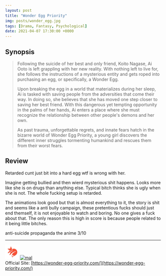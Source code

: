 ```yaml
---
layout: post
title: "Wonder Egg Priority"
img: posts/wonder_egg.jpg 
tags: [Drama, Fantasy, Psychological]
date: 2021-04-07 17:30:00 +0000
---
```


## Synopsis
>Following the suicide of her best and only friend, Koito Nagase, Ai Ooto is left grappling with her new reality. With nothing left to live for, she follows the instructions of a mysterious entity and gets roped into purchasing an egg, or specifically, a Wonder Egg.
>
>Upon breaking the egg in a world that materializes during her sleep, Ai is tasked with saving people from the adversities that come their way. In doing so, she believes that she has moved one step closer to saving her best friend. With this dangerous yet tempting opportunity in the palms of her hands, Ai enters a place where she must recognize the relationship between other people's demons and her own.
>
>As past trauma, unforgettable regrets, and innate fears hatch in the bizarre world of Wonder Egg Priority, a young girl discovers the different inner struggles tormenting humankind and rescues them from their worst fears.

## Review
Retarded cunt just bit into a hard egg wtf is wrong with her.

Imagine getting bullied and then wierd mysterious shit happens. Looks more like she is on drugs than anything else. Typical bitch thinks she is ugly when she is not. The whole fucking setup is retarded.

The animations look good but that is almost everything to it, the story is shit and seems like a anti bully campaign, these pretentious fucks should just end themself, it is not enjoyable to watch and boring. No one gives a fuck about that. The only reason this is high in score is because people related to it being little bitches.
   
anti-suicide propaganda the anime 3/10

---

[![kitsu](..\assets\img\kitsu.png)](https://kitsu.io/anime/wonder-egg-priority)[![mal](..\assets\img\mal.ico)](https://myanimelist.net/anime/43299/Wonder_Egg_Priority)  
Official Site: [https://wonder-egg-priority.com/](https://wonder-egg-priority.com/)